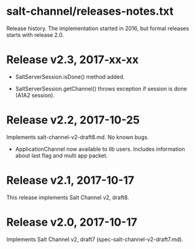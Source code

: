 salt-channel/releases-notes.txt
===============================

Release history. The implementation started in 2016, but formal 
releases starts with release 2.0.


Release v2.3, 2017-xx-xx
========================

* SaltServerSession.isDone() method added.

* SaltServerSession.getChannel() throws exception if session is done 
  (A1A2 session).



Release v2.2, 2017-10-25
========================

Implements salt-channel-v2-draft8.md. No known bugs.

* ApplicationChannel now available to lib users. Includes
  information about last flag and multi app packet.



Release v2.1, 2017-10-17
========================

This release implements Salt Channel v2, draft8.



Release v2.0, 2017-10-17
========================

Implements Salt Channel v2, draft7 (spec-salt-channel-v2-draft7.md).
